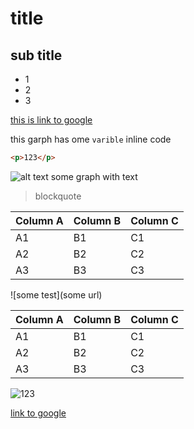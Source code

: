 # title

## sub title

- 1
- 2
- 3

[this is link to google](https://www.google.com)

this garph has ome `varible` inline code

```html
<p>123</p>
```

![alt text](/somefolder/Snipaste_2021-07-02_09-32-42****.png)
some graph with text

> blockquote

| Column A | Column B | Column C |
| -------- | -------- | -------- |
| A1       | B1       | C1       |
| A2       | B2       | C2       |
| A3       | B3       | C3       |

![some test](some url)



Column A | Column B | Column C
---------|----------|---------
 A1 | B1 | C1
 A2 | B2 | C2
 A3 | B3 | C3


 ![123](2333)


 [link to google](https://www.google.com)